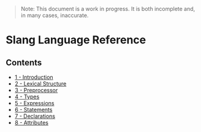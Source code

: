 > Note: This document is a work in progress. It is both incomplete and, in many cases, inaccurate.

Slang Language Reference
========================

Contents
--------

* [1 - Introduction](01-introduction.md)
* [2 - Lexical Structure](02-lexical-structure.md)
* [3 - Preprocessor](03-preprocessor.md)
* [4 - Types](04-types.md)
* [5 - Expressions](05-expressions.md)
* [6 - Statements](06-statements.md)
* [7 - Declarations](07-declarations.md)
* [8 - Attributes](08-attributes.md)
